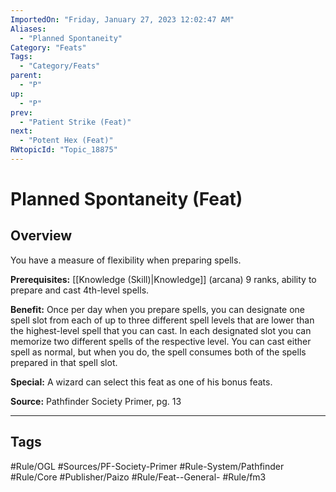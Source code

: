 ```yaml
---
ImportedOn: "Friday, January 27, 2023 12:02:47 AM"
Aliases:
  - "Planned Spontaneity"
Category: "Feats"
Tags:
  - "Category/Feats"
parent:
  - "P"
up:
  - "P"
prev:
  - "Patient Strike (Feat)"
next:
  - "Potent Hex (Feat)"
RWtopicId: "Topic_18875"
---
```

# Planned Spontaneity (Feat)
## Overview
You have a measure of flexibility when preparing spells.

**Prerequisites:** [[Knowledge (Skill)|Knowledge]] (arcana) 9 ranks, ability to prepare and cast 4th-level spells.

**Benefit:** Once per day when you prepare spells, you can designate one spell slot from each of up to three different spell levels that are lower than the highest-level spell that you can cast. In each designated slot you can memorize two different spells of the respective level. You can cast either spell as normal, but when you do, the spell consumes both of the spells prepared in that spell slot.

**Special:** A wizard can select this feat as one of his bonus feats.

**Source:** Pathfinder Society Primer, pg. 13


---
## Tags
#Rule/OGL #Sources/PF-Society-Primer #Rule-System/Pathfinder #Rule/Core #Publisher/Paizo #Rule/Feat--General- #Rule/fm3

